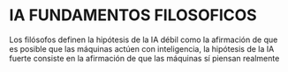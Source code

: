 # IA FUNDAMENTOS FILOSOFICOS

Los filósofos definen la hipótesis de la IA débil como la afirmación de que es posible que las máquinas actúen con inteligencia, la hipótesis de la IA fuerte consiste en la afirmación de que las máquinas sí piensan realmente
